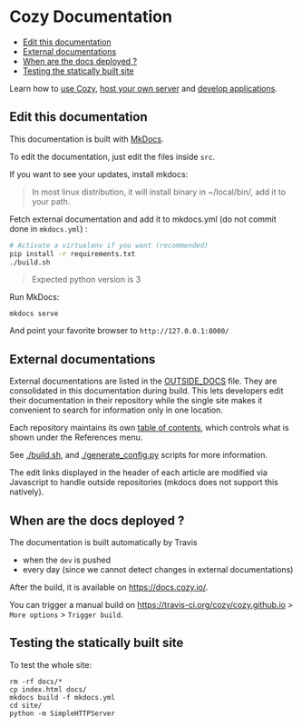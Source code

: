 # Cozy Documentation

<!-- MarkdownTOC autolink=True -->

- [Edit this documentation](#edit-this-documentation)
- [External documentations](#external-documentations)
- [When are the docs deployed ?](#when-are-the-docs-deployed-)
- [Testing the statically built site](#testing-the-statically-built-site)

<!-- /MarkdownTOC -->

Learn how to [use Cozy](https://docs.cozy.io/en/use), [host your own server](https://docs.cozy.io/en/tutorials/selfhosting/) and [develop applications](https://docs.cozy.io/en/tutorials/app/).

## Edit this documentation

This documentation is built with [MkDocs](http://www.mkdocs.org).

To edit the documentation, just edit the files inside `src`.

If you want to see your updates, install mkdocs:

> In most linux distribution, it will install binary in ~/local/bin/, add it to your path.

Fetch external documentation and add it to mkdocs.yml (do not commit done in `mkdocs.yml`) :

```bash
# Activate a virtualenv if you want (recommended)
pip install -r requirements.txt
./build.sh
```

> Expected python version is 3

Run MkDocs:

```shell
mkdocs serve
```

And point your favorite browser to `http://127.0.0.1:8000/`

## External documentations

External documentations are listed in the [OUTSIDE_DOCS](./OUTSIDE_DOCS) file. They are consolidated in this documentation during build.
This lets developers edit their documentation in their repository while the single site makes it convenient
to search for information only in one location.

Each repository maintains its own [table of contents](https://github.com/cozy/cozy-doctypes/blob/master/toc.yml),
which controls what is shown under the References menu.

See [./build.sh](./build.sh), and [./generate_config.py](./generate_config.py) scripts for more information.

The edit links displayed in the header of each article are modified via Javascript to handle outside repositories (mkdocs does not support
this natively).

## When are the docs deployed ?

The documentation is built automatically by Travis

- when the `dev` is pushed
- every day (since we cannot detect changes in external documentations)

After the build, it is available on <https://docs.cozy.io/>.

You can trigger a manual build on <https://travis-ci.org/cozy/cozy.github.io> > `More options` > `Trigger build`.

## Testing the statically built site

To test the whole site:

```shell
rm -rf docs/*
cp index.html docs/
mkdocs build -f mkdocs.yml
cd site/
python -m SimpleHTTPServer
```
